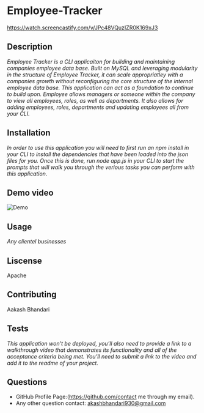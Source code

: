 # Employee-Tracker
https://watch.screencastify.com/v/JPc48VQuzIZR0K169xJ3

## Description
*Employee Tracker is a CLI applicaiton for building and maintaining companies employee data base. Built on MySQL and leveraging modularity in the structure of Employee Tracker, it can scale appropriatley with a companies growth without reconfiguring the core structure of the internal employee data base. This application can act as a foundation to continue to build upon. Employee allows managers or someone within the company to view all employees, roles, as well as departments. It also allows for adding employees, roles, departments and updating employees all from your CLI.*

## Installation
*In order to use this application you will need to first run an npm install in your CLI to install the dependencies that have been loaded into the json files for you. Once this is done, run node app.js in your CLI to start the prompts that will walk you through the verious tasks you can perform with this application.*

## Demo video 
![Demo](/Demo/demo.gif)

## Usage
*Any clientel businesses*

## Liscense
Apache

## Contributing
Aakash Bhandari

## Tests
*This application won’t be deployed, you’ll also need to provide a link to a walkthrough video that demonstrates its functionality and all of the acceptance criteria being met. You’ll need to submit a link to the video and add it to the readme of your project.*

## Questions
- GitHub Profile Page:(https://github.com/contact me through my email).
- Any other question contact: akashbhandari930@gmail.com
